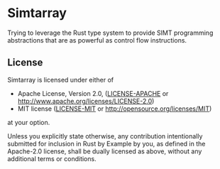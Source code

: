 # Simtarray

Trying to leverage the Rust type system to provide SIMT programming abstractions
that are as powerful as control flow instructions.

## License

Simtarray is licensed under either of

* Apache License, Version 2.0, ([LICENSE-APACHE](LICENSE-APACHE) or
  <http://www.apache.org/licenses/LICENSE-2.0>)
* MIT license ([LICENSE-MIT](LICENSE-MIT) or
  <http://opensource.org/licenses/MIT>)

at your option.

Unless you explicitly state otherwise, any contribution intentionally submitted
for inclusion in Rust by Example by you, as defined in the Apache-2.0 license,
shall be dually licensed as above, without any additional terms or conditions.
